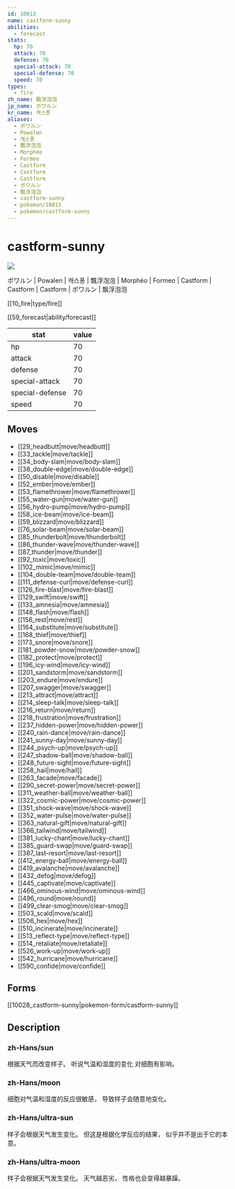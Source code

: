 ```yaml
---
id: 10013
name: castform-sunny
abilities:
  - forecast
stats:
  hp: 70
  attack: 70
  defense: 70
  special-attack: 70
  special-defense: 70
  speed: 70
types:
  - fire
zh_name: 飘浮泡泡
jp_name: ポワルン
kr_name: 캐스퐁
aliases:
  - ポワルン
  - Powalen
  - 캐스퐁
  - 飄浮泡泡
  - Morphéo
  - Formeo
  - Castform
  - Castform
  - Castform
  - ポワルン
  - 飘浮泡泡
  - castform-sunny
  - pokemon/10013
  - pokemon/castform-sunny
---
```

# castform-sunny

![](https://raw.githubusercontent.com/PokeAPI/sprites/master/sprites/pokemon/10013.png)

ポワルン | Powalen | 캐스퐁 | 飄浮泡泡 | Morphéo | Formeo | Castform | Castform | Castform | ポワルン | 飘浮泡泡

[[10_fire|type/fire]]

[[59_forecast|ability/forecast]]

|stat|value|
|---|---|
|hp|70|
|attack|70|
|defense|70|
|special-attack|70|
|special-defense|70|
|speed|70|


## Moves

- [[29_headbutt|move/headbutt]]
- [[33_tackle|move/tackle]]
- [[34_body-slam|move/body-slam]]
- [[38_double-edge|move/double-edge]]
- [[50_disable|move/disable]]
- [[52_ember|move/ember]]
- [[53_flamethrower|move/flamethrower]]
- [[55_water-gun|move/water-gun]]
- [[56_hydro-pump|move/hydro-pump]]
- [[58_ice-beam|move/ice-beam]]
- [[59_blizzard|move/blizzard]]
- [[76_solar-beam|move/solar-beam]]
- [[85_thunderbolt|move/thunderbolt]]
- [[86_thunder-wave|move/thunder-wave]]
- [[87_thunder|move/thunder]]
- [[92_toxic|move/toxic]]
- [[102_mimic|move/mimic]]
- [[104_double-team|move/double-team]]
- [[111_defense-curl|move/defense-curl]]
- [[126_fire-blast|move/fire-blast]]
- [[129_swift|move/swift]]
- [[133_amnesia|move/amnesia]]
- [[148_flash|move/flash]]
- [[156_rest|move/rest]]
- [[164_substitute|move/substitute]]
- [[168_thief|move/thief]]
- [[173_snore|move/snore]]
- [[181_powder-snow|move/powder-snow]]
- [[182_protect|move/protect]]
- [[196_icy-wind|move/icy-wind]]
- [[201_sandstorm|move/sandstorm]]
- [[203_endure|move/endure]]
- [[207_swagger|move/swagger]]
- [[213_attract|move/attract]]
- [[214_sleep-talk|move/sleep-talk]]
- [[216_return|move/return]]
- [[218_frustration|move/frustration]]
- [[237_hidden-power|move/hidden-power]]
- [[240_rain-dance|move/rain-dance]]
- [[241_sunny-day|move/sunny-day]]
- [[244_psych-up|move/psych-up]]
- [[247_shadow-ball|move/shadow-ball]]
- [[248_future-sight|move/future-sight]]
- [[258_hail|move/hail]]
- [[263_facade|move/facade]]
- [[290_secret-power|move/secret-power]]
- [[311_weather-ball|move/weather-ball]]
- [[322_cosmic-power|move/cosmic-power]]
- [[351_shock-wave|move/shock-wave]]
- [[352_water-pulse|move/water-pulse]]
- [[363_natural-gift|move/natural-gift]]
- [[366_tailwind|move/tailwind]]
- [[381_lucky-chant|move/lucky-chant]]
- [[385_guard-swap|move/guard-swap]]
- [[387_last-resort|move/last-resort]]
- [[412_energy-ball|move/energy-ball]]
- [[419_avalanche|move/avalanche]]
- [[432_defog|move/defog]]
- [[445_captivate|move/captivate]]
- [[466_ominous-wind|move/ominous-wind]]
- [[496_round|move/round]]
- [[499_clear-smog|move/clear-smog]]
- [[503_scald|move/scald]]
- [[506_hex|move/hex]]
- [[510_incinerate|move/incinerate]]
- [[513_reflect-type|move/reflect-type]]
- [[514_retaliate|move/retaliate]]
- [[526_work-up|move/work-up]]
- [[542_hurricane|move/hurricane]]
- [[590_confide|move/confide]]

## Forms



[[10028_castform-sunny|pokemon-form/castform-sunny]]

## Description

### zh-Hans/sun

根据天气而改变样子。
听说气温和湿度的变化
对细胞有影响。

### zh-Hans/moon

细胞对气温和湿度的反应很敏感，
导致样子会随意地变化。

### zh-Hans/ultra-sun

样子会根据天气发生变化。
但这是根据化学反应的结果，
似乎并不是出于它的本意。

### zh-Hans/ultra-moon

样子会根据天气发生变化。
天气越恶劣，
性格也会变得越暴躁。

